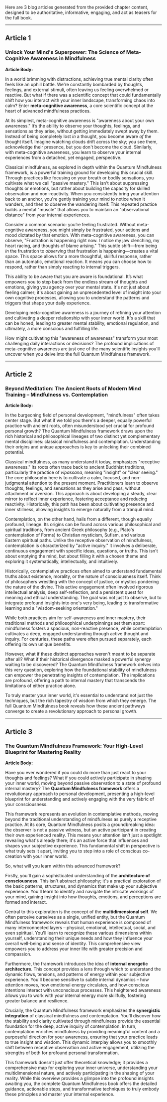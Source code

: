 Here are 3 blog articles generated from the provided chapter content, designed to be authoritative, informative, engaging, and act as teasers for the full book.

---

## Article 1

###  Unlock Your Mind's Superpower: The Science of Meta-Cognitive Awareness in Mindfulness

**Article Body:**

In a world brimming with distractions, achieving true mental clarity often feels like an uphill battle. We're constantly bombarded by thoughts, feelings, and external stimuli, often leaving us feeling overwhelmed or reactive. But what if there was a scientific concept that could fundamentally shift how you interact with your inner landscape, transforming chaos into calm? Enter **meta-cognitive awareness**, a core scientific concept at the heart of advanced mindfulness practices.

At its simplest, meta-cognitive awareness is "awareness about your own awareness." It’s the ability to observe your thoughts, feelings, and sensations as they arise, without getting immediately swept away by them. Instead of being completely lost *in* a thought, you become aware *of* the thought itself. Imagine watching clouds drift across the sky; you see them, acknowledge their presence, but you don't become the cloud. Similarly, with meta-cognitive awareness, you learn to observe your internal experiences from a detached, yet engaged, perspective.

Classical mindfulness, as explored in depth within the Quantum Mindfulness framework, is a powerful training ground for developing this crucial skill. Through practices like focusing on your breath or bodily sensations, you cultivate what we call "passive mastery." This isn't about suppressing thoughts or emotions, but rather about building the capacity for skilled observation and non-reactivity. When you consistently bring your attention back to an anchor, you're gently training your mind to notice when it wanders, and then to observe the wandering itself. This repeated practice builds a mental "muscle" that allows you to maintain an "observational distance" from your internal experiences.

Consider a common scenario: you’re feeling frustrated. Without meta-cognitive awareness, you might simply *be* frustrated, your actions and mood dictated by that emotion. With meta-cognitive awareness, you can observe, "Frustration is happening right now. I notice my jaw clenching, my heart racing, and thoughts of blame arising." This subtle shift—from being *in* the frustration to *observing* that frustration is happening—creates a vital space. This space allows for a more thoughtful, skillful response, rather than an automatic, emotional reaction. It means you can choose how to respond, rather than simply reacting to internal triggers.

This ability to be aware that you are aware is foundational. It’s what empowers you to step back from the endless stream of thoughts and emotions, giving you agency over your mental state. It's not just about feeling calmer; it's about gaining an unprecedented level of insight into your own cognitive processes, allowing you to understand the patterns and triggers that shape your daily experience.

Developing meta-cognitive awareness is a journey of refining your attention and cultivating a deeper relationship with your inner world. It's a skill that can be honed, leading to greater mental stability, emotional regulation, and ultimately, a more conscious and fulfilling life.

How might cultivating this "awareness of awareness" transform your most challenging daily interactions or decisions? The profound implications of meta-cognitive awareness are just one of the many scientific insights you'll uncover when you delve into the full Quantum Mindfulness framework.

---

## Article 2

###  Beyond Meditation: The Ancient Roots of Modern Mind Training – Mindfulness vs. Contemplation

**Article Body:**

In the burgeoning field of personal development, "mindfulness" often takes center stage. But what if we told you there's a deeper, equally powerful practice with ancient roots, often misunderstood yet crucial for profound personal growth? The Quantum Mindfulness framework draws upon the rich historical and philosophical lineages of two distinct yet complementary mental disciplines: classical mindfulness and contemplation. Understanding their origins and unique approaches is key to unlocking their combined potential.

Classical mindfulness, as many understand it today, emphasizes "receptive awareness." Its roots often trace back to ancient Buddhist traditions, particularly the practice of *vipassana*, meaning "insight" or "clear seeing." The core philosophy here is to cultivate a calm, focused, and non-judgmental attention to the present moment. Practitioners learn to observe thoughts, feelings, and sensations as they arise and pass, without attachment or aversion. This approach is about developing a steady, clear mirror to reflect inner experience, fostering acceptance and reducing reactivity. Historically, this path has been about cultivating presence and inner stillness, allowing insights to emerge naturally from a tranquil mind.

Contemplation, on the other hand, hails from a different, though equally profound, lineage. Its origins can be found across various philosophical and spiritual traditions, from ancient Greek philosophy (e.g., Plato's contemplation of Forms) to Christian mysticism, Sufism, and various Eastern spiritual paths. Unlike the receptive observation of mindfulness, contemplation is characterized by "active inquiry." It involves a deliberate, continuous engagement with specific ideas, questions, or truths. This isn't about emptying the mind, but about filling it with a chosen theme and exploring it systematically, intellectually, and intuitively.

Historically, contemplative practices often aimed to understand fundamental truths about existence, morality, or the nature of consciousness itself. Think of philosophers wrestling with the concept of justice, or mystics pondering the nature of the divine. This active engagement often involved rigorous intellectual analysis, deep self-reflection, and a persistent quest for meaning and ethical understanding. The goal was not just to observe, but to integrate profound insights into one's very being, leading to transformative learning and a "wisdom-seeking orientation."

While both practices aim for self-awareness and inner mastery, their traditional methods and philosophical underpinnings set them apart: mindfulness fosters a spacious, non-reactive presence, while contemplation cultivates a deep, engaged understanding through active thought and inquiry. For centuries, these paths were often pursued separately, each offering its own unique benefits.

However, what if these distinct approaches weren't meant to be separate after all? What if their historical divergence masked a powerful synergy waiting to be discovered? The Quantum Mindfulness framework delves into this very question, exploring how the foundational stability of mindfulness can empower the penetrating insights of contemplation. The implications are profound, offering a path to internal mastery that transcends the limitations of either practice alone.

To truly master your inner world, it's essential to understand not just the techniques, but the rich tapestry of wisdom from which they emerge. The full Quantum Mindfulness book reveals how these ancient pathways converge to create a revolutionary approach to personal growth.

---

## Article 3

###  The Quantum Mindfulness Framework: Your High-Level Blueprint for Mastering Reality

**Article Body:**

Have you ever wondered if you could do more than just react to your thoughts and feelings? What if you could actively participate in shaping your inner world, moving beyond passive observation to a state of profound internal mastery? The **Quantum Mindfulness framework** offers a revolutionary approach to personal development, presenting a high-level blueprint for understanding and actively engaging with the very fabric of your consciousness.

This framework represents an evolution in contemplative methods, moving beyond the traditional understanding of mindfulness as purely a receptive practice. At its core, Quantum Mindfulness posits a groundbreaking idea: the observer is not a passive witness, but an active participant in creating their own experienced reality. This means your attention isn't just a spotlight revealing what's already there; it's an active force that influences and shapes your subjective experience. This fundamental shift in perspective is what truly sets it apart, inviting you to step into a role of conscious co-creation with your inner world.

So, what will you learn within this advanced framework?

Firstly, you'll gain a sophisticated understanding of the **architecture of consciousness**. This isn't abstract philosophy; it's a practical exploration of the basic patterns, structures, and dynamics that make up your subjective experience. You'll learn to identify and navigate the intricate workings of your mind, gaining insight into how thoughts, emotions, and perceptions are formed and interact.

Central to this exploration is the concept of the **multidimensional self**. We often perceive ourselves as a single, unified entity, but the Quantum Mindfulness framework reveals that human experience is composed of many interconnected layers – physical, emotional, intellectual, social, and even spiritual. You'll learn to recognize these various dimensions within yourself, understanding their unique needs and how they influence your overall well-being and sense of identity. This comprehensive view empowers you to address your inner life with greater precision and compassion.

Furthermore, the framework introduces the idea of **internal energetic architecture**. This concept provides a lens through which to understand the dynamic flows, tensions, and patterns of energy within your subjective experience. You'll become sensitive to subtle internal dynamics – how attention moves, how emotional energy circulates, and how conscious intentions interact with unconscious processes. This heightened awareness allows you to work with your internal energy more skillfully, fostering greater balance and resilience.

Crucially, the Quantum Mindfulness framework emphasizes the **synergistic integration** of classical mindfulness and contemplation. You'll discover how the stability and clarity cultivated through mindfulness provide the essential foundation for the deep, active inquiry of contemplation. In turn, contemplation enriches mindfulness by providing meaningful content and a purposeful direction for your awareness, ensuring that your practice leads to true insight and wisdom. This dynamic interplay allows you to smoothly shift between receptive observation and active engagement, utilizing the strengths of both for profound personal transformation.

This framework doesn't just offer theoretical knowledge; it provides a comprehensive map for exploring your inner universe, understanding your multidimensional nature, and actively participating in the shaping of your reality. While this overview provides a glimpse into the profound insights awaiting you, the complete Quantum Mindfulness book offers the detailed guidance, actionable steps, and transformative techniques to truly embody these principles and master your internal experience.
